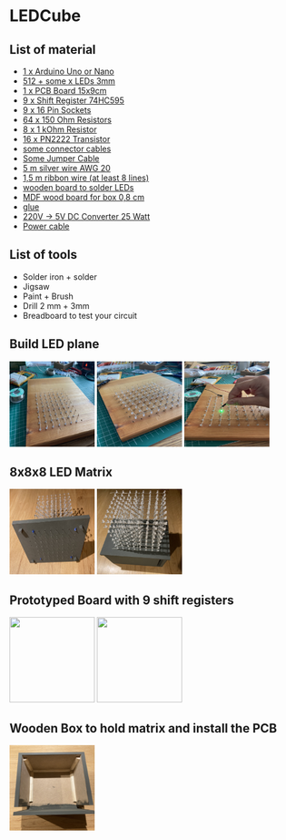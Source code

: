 # LEDCube

## List of material
* [1 x Arduino Uno or Nano](https://de.aliexpress.com/item/1005001878048890.html?spm=a2g0o.order_detail.order_detail_item.13.6cad6368ZTXRm9&gatewayAdapt=glo2deu)
* [512 + some x LEDs 3mm](https://de.aliexpress.com/item/1005001473932316.html?spm=a2g0o.order_detail.order_detail_item.15.6cad6368ZTXRm9&gatewayAdapt=glo2deu)
* [1 x PCB Board 15x9cm](https://de.aliexpress.com/item/1005001436927943.html?spm=a2g0o.order_detail.order_detail_item.5.6cad6368ZTXRm9&gatewayAdapt=glo2deu)
* [9 x Shift Register 74HC595](https://de.aliexpress.com/item/1005001436954740.html?spm=a2g0o.order_detail.order_detail_item.11.6cad6368ZTXRm9&gatewayAdapt=glo2deu)
* [9 x 16 Pin Sockets](https://de.aliexpress.com/item/1005001487944120.html?spm=a2g0o.order_detail.order_detail_item.3.6cad6368ZTXRm9&gatewayAdapt=glo2deu)
* [64 x 150 Ohm Resistors](https://de.aliexpress.com/item/1005001437008358.html?spm=a2g0o.order_detail.order_detail_item.9.6cad6368ZTXRm9&gatewayAdapt=glo2deu)
* [8 x 1 kOhm Resistor](https://de.aliexpress.com/item/1005001437008358.html?spm=a2g0o.order_detail.order_detail_item.9.6cad6368ZTXRm9&gatewayAdapt=glo2deu)
* [16 x PN2222 Transistor](https://de.aliexpress.com/item/1005003658851112.html?spm=a2g0o.order_detail.order_detail_item.19.6cad6368ZTXRm9&gatewayAdapt=glo2deu)
* [some connector cables](https://de.aliexpress.com/item/1005005450651432.html?spm=a2g0o.productlist.main.9.103a17b2ulA96X&algo_pvid=ab61fd9b-dfb8-4897-b13f-e6e2dca24305&aem_p4p_detail=2023071301232818016149544652780004560294&algo_exp_id=ab61fd9b-dfb8-4897-b13f-e6e2dca24305-4&pdp_npi=3%40dis%21EUR%2126.62%2113.31%21%21%2128.98%21%21%40212279a216892366089321222d0763%2112000033130472143%21sea%21DE%214642985116&curPageLogUid=J963hGJ6L4yb&search_p4p_id=2023071301232818016149544652780004560294_5)
* [Some Jumper Cable](https://de.aliexpress.com/item/1005005202872082.html?spm=a2g0o.productlist.main.57.fce51b8bFP95Ew&algo_pvid=51e1d574-0d35-4719-9e9b-d4a07511cc7d&algo_exp_id=51e1d574-0d35-4719-9e9b-d4a07511cc7d-28&pdp_npi=3%40dis%21EUR%215.91%213.25%21%21%216.43%21%21%40211bc71916892369054005802d0745%2112000032137211016%21sea%21DE%214642985116&curPageLogUid=thxF18HWG1jr)
* [5 m silver wire AWG 20]()
* [1,5 m ribbon wire (at least 8 lines)](https://de.aliexpress.com/item/4000512709968.html?spm=a2g0o.productlist.main.1.103a17b2ulA96X&algo_pvid=ab61fd9b-dfb8-4897-b13f-e6e2dca24305&aem_p4p_detail=2023071301232818016149544652780004560294&algo_exp_id=ab61fd9b-dfb8-4897-b13f-e6e2dca24305-0&pdp_npi=3%40dis%21EUR%212.18%212.0%21%21%212.37%21%21%40212279a216892366089321222d0763%2110000002519030801%21sea%21DE%214642985116&curPageLogUid=4DD98tPOlaHY&search_p4p_id=2023071301232818016149544652780004560294_1)
* [wooden board to solder LEDs]()
* [MDF wood board for box 0,8 cm](https://www.bauhaus.info/mdf-platten-spanplatten/mdf-platte-fixmass/p/27586147)
* [glue](https://www.bauhaus.info/holzleim/uhu-holzleim-express/p/15352478)
* [220V -> 5V DC Converter 25 Watt](https://de.aliexpress.com/item/1005002728038351.html?spm=a2g0o.productlist.main.9.33e22abbYtRscF&algo_pvid=78537259-0ba4-45bd-9b2b-2a31bb7ac70e&aem_p4p_detail=202307130131021052335078441780000851636&algo_exp_id=78537259-0ba4-45bd-9b2b-2a31bb7ac70e-4&pdp_npi=3%40dis%21EUR%2125.07%2115.54%21%21%2127.29%21%21%40211bc2a016892370620011734d0760%2112000021885984898%21sea%21DE%214642985116&curPageLogUid=PqoolYpTra3N&search_p4p_id=202307130131021052335078441780000851636_5)
* [Power cable](https://de.aliexpress.com/item/32952916891.html?spm=a2g0o.productlist.main.13.636175002e4DNW&algo_pvid=197b014d-c89f-4147-8739-56f539c7782b&aem_p4p_detail=20230713013342483461753440380000856720&algo_exp_id=197b014d-c89f-4147-8739-56f539c7782b-6&pdp_npi=3%40dis%21EUR%210.53%210.47%21%21%210.58%21%21%40211bf12316892372219834341d07ad%2166353653619%21sea%21DE%214642985116&curPageLogUid=hS602v7tIT7l&search_p4p_id=20230713013342483461753440380000856720_7)

## List of tools
* Solder iron + solder
* Jigsaw
* Paint + Brush
* Drill 2 mm + 3mm
* Breadboard to test your circuit

## Build LED plane
<img src="FAB4CB50-77EA-4FE9-982B-B33BB4AF2829.jpeg" width="150" height="150"> <img src="486A9659-D972-416D-9495-4C83E118AD4F.jpeg" width="150" height="150"> <img src="0116BBA6-B367-46AE-A905-A96BC28384EB.jpeg" width="150" height="150"> 

## 8x8x8 LED Matrix
<img src="078B3A23-5868-4B6A-BCC2-127739F6FA01.jpeg" width="150" height="150"> <img src="6BA80401-BD12-4FA6-A3BB-8916A02782A0.jpeg" width="150" height="150">

## Prototyped Board with 9 shift registers
<img src="259A6F8B-6DC1-4A38-B004-646CF8A61D12.jpeg" width="150" height="150"> <img src="59B13456-CF96-4F2A-83FE-CE88484213EA.jpeg" width="150" height="150">

## Wooden Box to hold matrix and install the PCB
<img src="C4CB6C59-8F28-4793-B6B5-3CB6A6DE3E46.jpeg" width="150" height="150">
